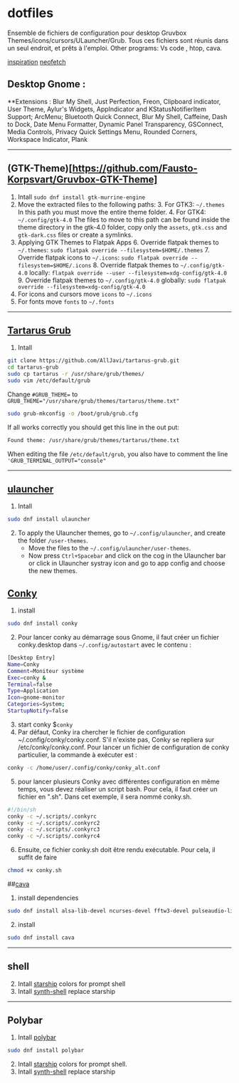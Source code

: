 # dotfiles
Ensemble de fichiers de configuration pour desktop Gruvbox Themes/icons/cursors/ULauncher/Grub.
Tous ces fichiers sont réunis dans un seul endroit, et prêts à l'emploi.
Other programs: Vs code , htop, cava.

[inspiration](https://github.com/lime-desu/dootsfile)
[neofetch](https://itsfoss.com/using-neofetch/)

## Desktop Gnome :
**Extensions : Blur My Shell, Just Perfection, Freon, Clipboard indicator, User Theme, Aylur's Widgets, AppIndicator and KStatusNotifierItem Support; ArcMenu; Bluetooth Quick Connect, Blur My Shell, Caffeine, Dash to Dock, Date Menu Formatter, Dynamic Panel Transparency, GSConnect, Media Controls, Privacy Quick Settings Menu, Rounded Corners, Workspace Indicator, Plank


---
## (GTK-Theme)[https://github.com/Fausto-Korpsvart/Gruvbox-GTK-Theme]
1. Intall `sudo dnf install gtk-murrine-engine`
2. Move the extracted files to the following paths:
	3. For GTK3: `~/.themes` In this path you must move the entire theme folder.
	4. For GTK4: `~/.config/gtk-4.0` The files to move to this path can be found inside the theme directory in the gtk-4.0 folder, copy only the `assets`, `gtk.css` and `gtk-dark.css` files or create a symlinks.
5. Applying GTK Themes to Flatpak Apps
	6. Override flatpak themes to `~/.themes`: `sudo flatpak override --filesystem=$HOME/.themes`
	7. Override flatpak icons to `~/.icons`: `sudo flatpak override --filesystem=$HOME/.icons`
	8. Override flatpak themes to `~/.config/gtk-4.0` locally: `flatpak override --user --filesystem=xdg-config/gtk-4.0`
	9. Override flatpak themes to `~/.config/gtk-4.0` globally: `sudo flatpak override --filesystem=xdg-config/gtk-4.0`
10. For icons and cursors move `icons` to `~/.icons`
10. For fonts move `fonts` to `~/.fonts`

---
## [Tartarus Grub](https://github.com/AllJavi/tartarus-grub)
1. Intall
```bash
git clone https://github.com/AllJavi/tartarus-grub.git
cd tartarus-grub
sudo cp tartarus -r /usr/share/grub/themes/
sudo vim /etc/default/grub
```
Change `#GRUB_THEME=` to
`GRUB_THEME="/usr/share/grub/themes/tartarus/theme.txt"`
```bash
sudo grub-mkconfig -o /boot/grub/grub.cfg
```
If all works correctly you should get this line in the out put:
```bash
Found theme: /usr/share/grub/themes/tartarus/theme.txt
```
When editing the file `/etc/default/grub`, you also have to comment the line `'GRUB_TERMINAL_OUTPUT="console"`

---
## [ulauncher](https://ulauncher.io/#Download)  
1. Intall 
```bash
sudo dnf install ulauncher
``` 
2. To apply the Ulauncher themes, go to `~/.config/ulauncher`, and create the folder `/user-themes`.
	- Move the files to the `~/.config/ulauncher/user-themes`.
	- Now press `Ctrl+Spacebar` and click on the cog in the Ulauncher bar or click in Ulauncher systray icon and go to app config and choose the new themes.

## [Conky](https://github.com/brndnmtthws/conky)
1. install
```bash
sudo dnf install conky
``` 
2. Pour lancer conky au démarrage sous Gnome, il faut créer un fichier conky.desktop dans `~/.config/autostart` avec le contenu :
```bash
[Desktop Entry]
Name=Conky
Comment=Moniteur système
Exec=conky &
Terminal=false
Type=Application
Icon=gnome-monitor
Categories=System;
StartupNotify=false
``` 
3. start conky $`conky`
4. Par défaut, Conky ira chercher le fichier de configuration ~/.config/conky/conky.conf. S'il n'existe pas, Conky se repliera sur /etc/conky/conky.conf. Pour lancer un fichier de configuration de conky particulier, la commande à exécuter est :
```bash
conky -c /home/user/.config/conky/conky_alt.conf
```
5. pour lancer plusieurs Conky avec différentes configuration en même temps, vous devez réaliser un script bash. Pour cela, il faut créer un fichier en ".sh". Dans cet exemple, il sera nommé conky.sh.
```bash
#!/bin/sh
conky -c ~/.scripts/.conkyrc
conky -c ~/.scripts/.conkyrc2
conky -c ~/.scripts/.conkyrc3
conky -c ~/.scripts/.conkyrc4
```
6. Ensuite, ce fichier conky.sh doit être rendu exécutable. Pour cela, il suffit de faire
```bash
chmod +x conky.sh
```

##[cava](https://github.com/karlstav/cava)
1. install dependencies
```bash
sudo dnf install alsa-lib-devel ncurses-devel fftw3-devel pulseaudio-libs-devel libtool autoconf-archive
```
2. install
```bash
sudo dnf install cava
```

---
##  shell  
2. Intall [starship](https://starship.rs/) colors for prompt shell
3. Intall [synth-shell](https://github.com/andresgongora/synth-shell) replace starship


---
## Polybar 
1. Intall [polybar](https://github.com/polybar/polybar/wiki)
```bash
sudo dnf install polybar
``` 
2. Intall [starship](https://starship.rs/) colors for prompt shell.
3. Intall [synth-shell](https://github.com/andresgongora/synth-shell) replace starship

